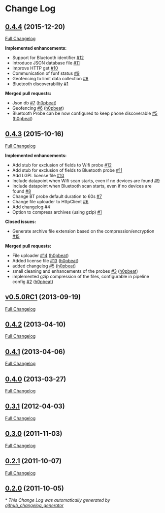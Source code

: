 # Change Log

## [0.4.4](https://github.com/OpenSensing/funf-core-android/tree/0.4.4) (2015-12-20)
[Full Changelog](https://github.com/OpenSensing/funf-core-android/compare/0.4.3...0.4.4)

**Implemented enhancements:**

- Support for Bluetooth identifier [\#12](https://github.com/OpenSensing/funf-core-android/issues/12)
- Introduce JSON database file [\#11](https://github.com/OpenSensing/funf-core-android/issues/11)
- Improve HTTP get [\#10](https://github.com/OpenSensing/funf-core-android/issues/10)
- Communication of funf status [\#9](https://github.com/OpenSensing/funf-core-android/issues/9)
- Geofencing to limit data collection [\#8](https://github.com/OpenSensing/funf-core-android/issues/8)
- Bluetooth discoverability [\#1](https://github.com/OpenSensing/funf-core-android/issues/1)

**Merged pull requests:**

- Json db [\#7](https://github.com/OpenSensing/funf-core-android/pull/7) ([h0pbeat](https://github.com/h0pbeat))
- Geofencing [\#6](https://github.com/OpenSensing/funf-core-android/pull/6) ([h0pbeat](https://github.com/h0pbeat))
- Bluetooth Probe can be now configured to keep phone discoverable [\#5](https://github.com/OpenSensing/funf-core-android/pull/5) ([h0pbeat](https://github.com/h0pbeat))

## [0.4.3](https://github.com/OpenSensing/funf-core-android/tree/0.4.3) (2015-10-16)
[Full Changelog](https://github.com/OpenSensing/funf-core-android/compare/v0.5.0RC1...0.4.3)

**Implemented enhancements:**

- Add stub for exclusion of fields to Wifi probe [\#12](https://github.com/OpenSensing/funf-v4/issues/12)
- Add stub for exclusion of fields to Bluetooth probe [\#11](https://github.com/OpenSensing/funf-v4/issues/11)
- Add LGPL license file [\#10](https://github.com/OpenSensing/funf-v4/issues/10)
- Include datapoint when Wifi scan starts, even if no devices are found [\#9](https://github.com/OpenSensing/funf-v4/issues/9)
- Include datapoint when Bluetooth scan starts, even if no devices are found [\#8](https://github.com/OpenSensing/funf-v4/issues/8)
- Change BT probe default duration to 60s [\#7](https://github.com/OpenSensing/funf-v4/issues/7)
- Change file uploader to HttpClient [\#6](https://github.com/OpenSensing/funf-v4/issues/6)
- Add changelog [\#4](https://github.com/OpenSensing/funf-v4/issues/4)
- Option to compress archives \(using gzip\) [\#1](https://github.com/OpenSensing/funf-v4/issues/1)

**Closed issues:**

- Generate archive file extension based on the compression/encryption [\#15](https://github.com/OpenSensing/funf-v4/issues/15)

**Merged pull requests:**

- File uploader [\#14](https://github.com/OpenSensing/funf-v4/pull/14) ([h0pbeat](https://github.com/h0pbeat))
- Added license file [\#13](https://github.com/OpenSensing/funf-v4/pull/13) ([h0pbeat](https://github.com/h0pbeat))
- added changelog [\#5](https://github.com/OpenSensing/funf-v4/pull/5) ([h0pbeat](https://github.com/h0pbeat))
- small cleaning and enhancements of the probes [\#3](https://github.com/OpenSensing/funf-v4/pull/3) ([h0pbeat](https://github.com/h0pbeat))
- implemented gzip compression of the files, configurable in pipeline config [\#2](https://github.com/OpenSensing/funf-v4/pull/2) ([h0pbeat](https://github.com/h0pbeat))

## [v0.5.0RC1](https://github.com/OpenSensing/funf-core-android/tree/v0.5.0RC1) (2013-09-19)
[Full Changelog](https://github.com/OpenSensing/funf-core-android/compare/0.4.2...v0.5.0RC1)

## [0.4.2](https://github.com/OpenSensing/funf-core-android/tree/0.4.2) (2013-04-10)
[Full Changelog](https://github.com/OpenSensing/funf-core-android/compare/0.4.1...0.4.2)

## [0.4.1](https://github.com/OpenSensing/funf-core-android/tree/0.4.1) (2013-04-06)
[Full Changelog](https://github.com/OpenSensing/funf-core-android/compare/0.4.0...0.4.1)

## [0.4.0](https://github.com/OpenSensing/funf-core-android/tree/0.4.0) (2013-03-27)
[Full Changelog](https://github.com/OpenSensing/funf-core-android/compare/0.3.1...0.4.0)

## [0.3.1](https://github.com/OpenSensing/funf-core-android/tree/0.3.1) (2012-04-03)
[Full Changelog](https://github.com/OpenSensing/funf-core-android/compare/0.3.0...0.3.1)

## [0.3.0](https://github.com/OpenSensing/funf-core-android/tree/0.3.0) (2011-11-03)
[Full Changelog](https://github.com/OpenSensing/funf-core-android/compare/0.2.1...0.3.0)

## [0.2.1](https://github.com/OpenSensing/funf-core-android/tree/0.2.1) (2011-10-07)
[Full Changelog](https://github.com/OpenSensing/funf-core-android/compare/0.2.0...0.2.1)

## [0.2.0](https://github.com/OpenSensing/funf-core-android/tree/0.2.0) (2011-10-05)


\* *This Change Log was automatically generated by [github_changelog_generator](https://github.com/skywinder/Github-Changelog-Generator)*
